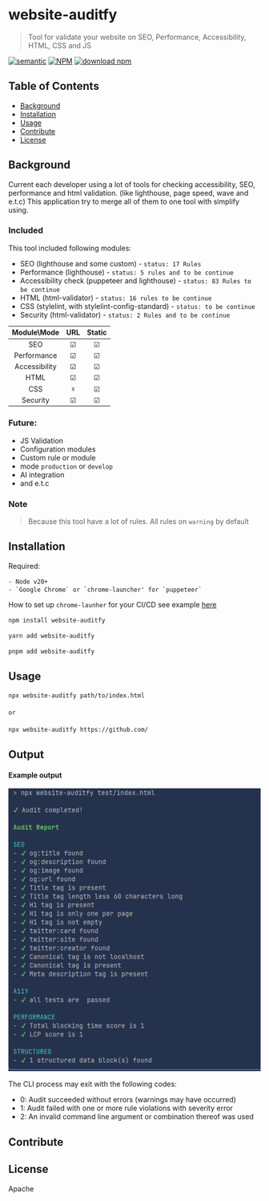 # website-auditfy

> Tool for validate your website on SEO, Performance, Accessibility, HTML, CSS and JS

[![semantic](https://img.shields.io/badge/%20%20%F0%9F%93%A6%F0%9F%9A%80-semantic--release-e10079.svg)](https://github.com/semantic-release/semantic-release)
[![NPM](https://img.shields.io/npm/v/website-auditfy)](https://www.npmjs.com/package/website-auditfy)
[![download npm](https://img.shields.io/npm/dm/website-auditfy.svg)](https://www.npmjs.com/package/website-auditfy)

## Table of Contents

- [Background](#background)
- [Installation](#installation)
- [Usage](#usage)
- [Contribute](#contribute)
- [License](#license)

## Background 

Current each developer using a lot of tools for checking accessibility, SEO, performance and html validation. (like lighthouse, page speed, wave and e.t.c)
This application try to merge all of them to one tool with simplify using. 

### Included

This tool included following modules: 
- SEO (lighthouse and some custom) - `status: 17 Rules` 
- Performance (lighthouse) - `status: 5 rules and to be continue`
- Accessibility check (puppeteer and lighthouse) -  `status: 83 Rules to be continue`
- HTML (html-validator) -  `status: 16 rules to be continue`
- CSS (stylelint, with stylelint-config-standard) -  `status: to be continue`
- Security (html-validator) - `status: 2 Rules and to be continue`

| Module\Mode | URL | Static |
| :-: |:---:|:------:|
| SEO |  ☑  |   ☑    |
| Performance |  ☑  |   ☑    |
| Accessibility |  ☑  |   ☑    |
| HTML |  ☑  |   ☑    |
| CSS | ☓ |   ☑    |
| Security |  ☑  |   ☑    |

### Future:
- JS Validation
- Configuration modules
- Custom rule or module
- mode `production` or `develop`
- AI integration
- and e.t.c

### Note 
> Because this tool have a lot of rules. All rules on `warning` by default

## Installation

Required: 
```angular2html
- Node v20+
- `Google Chrome` or `chrome-launcher' for `puppeteer`
```

How to set up `chrome-launher` for your CI/CD see example [here](./docs/chrome-launcher.md)

```bash
npm install website-auditfy 
```

```bash
yarn add website-auditfy
```

```bash
pnpm add website-auditfy
```

## Usage

```bash
npx website-auditfy path/to/index.html

or

npx website-auditfy https://github.com/
```

## Output

#### Example output 
![img.png](docs/img/img.png)

The CLI process may exit with the following codes:


- 0: Audit succeeded without errors (warnings may have occurred)
- 1: Audit failed with one or more rule violations with severity error
- 2: An invalid command line argument or combination thereof was used

## Contribute

## License

Apache